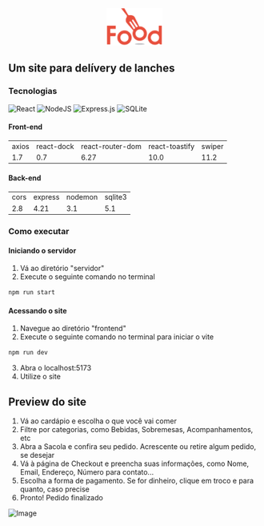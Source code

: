 <center>
    <img src="./frontend/src/images/logo.png" alt="Logo Food" > 
</center>

## Um site para delívery de lanches

### Tecnologias

![React](https://img.shields.io/badge/react-%2320232a.svg?style=for-the-badge&logo=react&logoColor=%2361DAFB)
![NodeJS](https://img.shields.io/badge/node.js-6DA55F?style=for-the-badge&logo=node.js&logoColor=white)
![Express.js](https://img.shields.io/badge/express.js-%23404d59.svg?style=for-the-badge&logo=express&logoColor=%2361DAFB)
![SQLite](https://img.shields.io/badge/sqlite-%2307405e.svg?style=for-the-badge&logo=sqlite&logoColor=white)

#### Front-end

<table>
    <tr>
        <td>axios</td>
        <td>react-dock</td>
        <td>react-router-dom</td> 
        <td>react-toastify</td>
        <td>swiper</td>
    </tr>
    <tr>
        <td>1.7</td>
        <td>0.7</td>
        <td>6.27</td>
        <td>10.0</td>
        <td>11.2</td>
    </tr>
</table>

#### Back-end

<table>
    <tr>
        <td>cors</td>
        <td>express</td>
        <td>nodemon</td>
        <td>sqlite3</td>
    </tr>
    <tr>
        <td>2.8</td>
        <td>4.21</td>
        <td>3.1</td>
        <td>5.1</td>
    </tr>
</table>

### Como executar

#### Iniciando o servidor

1. Vá ao diretório "servidor"
2. Execute o seguinte comando no terminal

```bash
npm run start
```

#### Acessando o site

1. Navegue ao diretório "frontend"
2. Execute o seguinte comando no terminal para iniciar o vite

```bash
npm run dev
```

3. Abra o localhost:5173
4. Utilize o site

## Preview do site
1. Vá ao cardápio e escolha o que você vai comer
2. Filtre por categorias, como Bebidas, Sobremesas, Acompanhamentos, etc
3. Abra a Sacola e confira seu pedido. Acrescente ou retire algum pedido, se desejar
4. Vá à página de Checkout e preencha suas informações, como Nome, Email, Endereço, Número para contato...
5. Escolha a forma de pagamento. Se for dinheiro, clique em troco e para quanto, caso precise
6. Pronto! Pedido finalizado

![Image](https://github.com/user-attachments/assets/1a5cef3e-a1cd-4ab6-a001-ddfe6ece4146)
